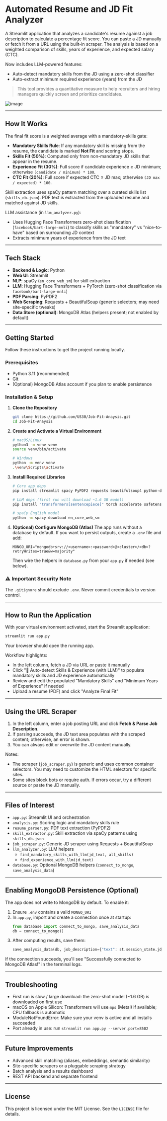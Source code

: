 # Automated Resume and JD Fit Analyzer 

A Streamlit application that analyzes a candidate's resume against a job description to calculate a percentage fit score. You can paste a JD manually or fetch it from a URL using the built-in scraper. The analysis is based on a weighted comparison of skills, years of experience, and expected salary (CTC).

Now includes LLM-powered features:

- Auto-detect mandatory skills from the JD using a zero-shot classifier
- Auto-extract minimum required experience (years) from the JD

> This tool provides a quantitative measure to help recruiters and hiring managers quickly screen and prioritize candidates.

![image](https://github.com/US30/Job-Fit-Anaysis/blob/main/appui.png)

---

## How It Works

The final fit score is a weighted average with a mandatory-skills gate:

- **Mandatory Skills Rule**: If any mandatory skill is missing from the resume, the candidate is marked **Not Fit** and scoring stops.
- **Skills Fit (50%)**: Computed only from non-mandatory JD skills that appear in the resume.
- **Experience Fit (30%)**: Full score if candidate experience ≥ JD minimum; otherwise `(candidate / minimum) * 100`.
- **CTC Fit (20%)**: Full score if expected CTC ≤ JD max; otherwise `(JD max / expected) * 100`.

Skill extraction uses spaCy pattern matching over a curated skills list (`skills_db.json`). PDF text is extracted from the uploaded resume and matched against JD skills.

LLM assistance (in `llm_analyzer.py`):

- Uses Hugging Face Transformers zero-shot classification (`facebook/bart-large-mnli`) to classify skills as "mandatory" vs "nice-to-have" based on surrounding JD context
- Extracts minimum years of experience from the JD text

---

## Tech Stack

- **Backend & Logic**: Python
- **Web UI**: Streamlit
- **NLP**: spaCy (`en_core_web_sm`) for skill extraction
- **LLM**: Hugging Face Transformers + PyTorch (zero-shot classification via `facebook/bart-large-mnli`)
- **PDF Parsing**: PyPDF2
- **Web Scraping**: Requests + BeautifulSoup (generic selectors; may need site-specific tweaks)
- **Data Store (optional)**: MongoDB Atlas (helpers present; not enabled by default)

---

## Getting Started

Follow these instructions to get the project running locally.

### Prerequisites

- Python 3.11 (recommended)
- Git
- (Optional) MongoDB Atlas account if you plan to enable persistence

### Installation & Setup

1. **Clone the Repository**
   ```bash
   git clone https://github.com/US30/Job-Fit-Anaysis.git
   cd Job-Fit-Anaysis
   ```

2. **Create and Activate a Virtual Environment**
   ```bash
   # macOS/Linux
   python3 -m venv venv
   source venv/bin/activate

   # Windows
   python -m venv venv
   .\venv\Scripts\activate
   ```

3. **Install Required Libraries**
   ```bash
   # Core app deps
   pip install streamlit spacy PyPDF2 requests beautifulsoup4 python-dotenv watchdog

   # LLM deps (first run will download ~1.6 GB model)
   pip install "transformers[sentencepiece]" torch accelerate safetensors

   # spaCy English model
   python -m spacy download en_core_web_sm
   ```

4. **(Optional) Configure MongoDB (Atlas)**
   The app runs without a database by default. If you want to persist outputs, create a `.env` file and add:
   ```
   MONGO_URI="mongodb+srv://<username>:<password>@<cluster>/<db>?retryWrites=true&w=majority"
   ```
   Then wire the helpers in `database.py` from your `app.py` if needed (see below).

### ⚠️ Important Security Note

The `.gitignore` should exclude `.env`. Never commit credentials to version control.

---

## How to Run the Application

With your virtual environment activated, start the Streamlit application:

```bash
streamlit run app.py
```

Your browser should open the running app.

Workflow highlights:

- In the left column, fetch a JD via URL or paste it manually
- Click "🤖 Auto-detect Skills & Experience (with LLM)" to populate mandatory skills and JD experience automatically
- Review and edit the populated "Mandatory Skills" and "Minimum Years of Experience" if needed
- Upload a resume (PDF) and click "Analyze Final Fit"

---

## Using the URL Scraper

1. In the left column, enter a job posting URL and click **Fetch & Parse Job Description**.
2. If parsing succeeds, the JD text area populates with the scraped content; otherwise, an error is shown.
3. You can always edit or overwrite the JD content manually.

Notes:
- The scraper (`job_scraper.py`) is generic and uses common container selectors. You may need to customize the HTML selectors for specific sites.
- Some sites block bots or require auth. If errors occur, try a different source or paste the JD manually.

---

## Files of Interest

- `app.py`: Streamlit UI and orchestration
- `analysis.py`: Scoring logic and mandatory skills rule
- `resume_parser.py`: PDF text extraction (PyPDF2)
- `skill_extractor.py`: Skill extraction via spaCy patterns using `skills_db.json`
- `job_scraper.py`: Generic JD scraper using Requests + BeautifulSoup
- `llm_analyzer.py`: LLM helpers
  - `find_mandatory_skills_with_llm(jd_text, all_skills)`
  - `find_experience_with_llm(jd_text)`
- `database.py`: Optional MongoDB helpers (`connect_to_mongo`, `save_analysis_data`)

---

## Enabling MongoDB Persistence (Optional)

The app does not write to MongoDB by default. To enable it:

1. Ensure `.env` contains a valid `MONGO_URI`
2. In `app.py`, import and create a connection once at startup:
   ```python
   from database import connect_to_mongo, save_analysis_data
   db = connect_to_mongo()
   ```
3. After computing results, save them:
   ```python
   save_analysis_data(db, job_description={"text": st.session_state.jd_text}, candidate_profile={"experience": candidate_experience_input, "expected_ctc": candidate_ctc_input}, analysis_result=details)
   ```

If the connection succeeds, you'll see "Successfully connected to MongoDB Atlas!" in the terminal logs.

---

## Troubleshooting

- First run is slow / large download: the zero-shot model (~1.6 GB) is downloaded on first use
- macOS on Apple Silicon: Transformers will use `mps` (Metal) if available; CPU fallback is automatic
- ModuleNotFoundError: Make sure your venv is active and all installs succeeded
- Port already in use: run `streamlit run app.py --server.port=8502`

---

## Future Improvements

- Advanced skill matching (aliases, embeddings, semantic similarity)
- Site-specific scrapers or a pluggable scraping strategy
- Batch analysis and a results dashboard
- REST API backend and separate frontend

---

## License

This project is licensed under the MIT License. See the `LICENSE` file for details.
